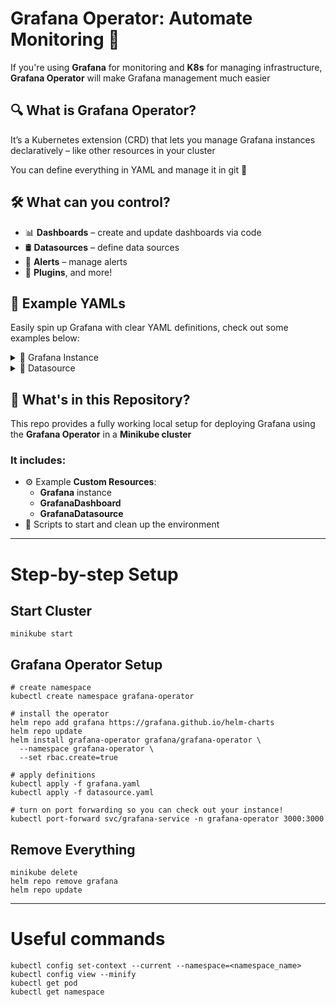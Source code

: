 # **Grafana Operator: Automate Monitoring** 🚀

If you're using **Grafana** for monitoring and **K8s** for managing infrastructure, **Grafana Operator** will make Grafana management much easier


## 🔍 What is Grafana Operator?

It’s a Kubernetes extension (CRD) that lets you manage Grafana instances declaratively – like other resources in your cluster

You can define everything in YAML and manage it in git 🙌


## 🛠️ What can you control?

- 📊 **Dashboards** – create and update dashboards via code
- 🛢️ **Datasources** – define data sources
- 🔔 **Alerts** – manage alerts
- 🔌 **Plugins**, and more!


## 🧩 Example YAMLs

Easily spin up Grafana with clear YAML definitions, check out some examples below:

<details>
<summary>🧱 Grafana Instance</summary>

```yaml
apiVersion: grafana.integreatly.org/v1beta1
kind: Grafana
metadata:
  name: grafana
  namespace: grafana-operator
  labels:
    dashboards: "grafana"
spec:
  config:
    security:
      admin_user: ...
      admin_password: ...
```

</details> 
<details> 
<summary>🔌 Datasource</summary>

```yaml
apiVersion: grafana.integreatly.org/v1beta1
kind: GrafanaDatasource
metadata:
  name: test-datasource
  namespace: grafana-operator
spec:
  instanceSelector:
    matchLabels:
      dashboards: "grafana"
  datasource:
    name: TestData DB
    type: testdata
    access: proxy
    isDefault: false
    editable: true
```
</details>

## 📂 What's in this Repository?

This repo provides a fully working local setup for deploying Grafana using the **Grafana Operator** in a **Minikube cluster**

### It includes:

- ⚙️ Example **Custom Resources**:
  - **Grafana** instance
  - **GrafanaDashboard**
  - **GrafanaDatasource**
- 🔁 Scripts to start and clean up the environment


---------------------------------------------------------------------------------------------------


# Step-by-step Setup

## Start Cluster

```
minikube start
```

## Grafana Operator Setup

```
# create namespace
kubectl create namespace grafana-operator

# install the operator
helm repo add grafana https://grafana.github.io/helm-charts
helm repo update
helm install grafana-operator grafana/grafana-operator \
  --namespace grafana-operator \
  --set rbac.create=true

# apply definitions  
kubectl apply -f grafana.yaml
kubectl apply -f datasource.yaml

# turn on port forwarding so you can check out your instance!
kubectl port-forward svc/grafana-service -n grafana-operator 3000:3000
```

## Remove Everything

```
minikube delete
helm repo remove grafana
helm repo update
```


---


# Useful commands

```
kubectl config set-context --current --namespace=<namespace_name>
kubectl config view --minify
kubectl get pod
kubectl get namespace
```

